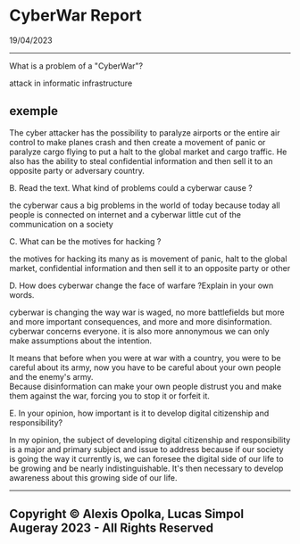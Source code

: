 # CyberWar Report

19/04/2023

----

What is a problem of a "CyberWar"?

  attack in informatic infrastructure

## exemple

  The cyber attacker has the possibility to paralyze airports or the entire air control to make planes crash and then create a movement of panic or paralyze cargo flying to put a halt to the global market and cargo traffic. He also has the ability to steal confidential information and then sell it to an opposite party or adversary country.

B. Read the text. What kind of problems could a cyberwar cause ?

  the cyberwar caus a big problems in the world of today because today all people is connected on internet and a cyberwar little cut of the communication on a society

C. What can be the motives for hacking ?

  the motives for hacking its many as is movement of panic, halt to the global market, confidential information and then sell it to an opposite party or other

D. How does cyberwar change the face of warfare ?Explain in your own words. 

  cyberwar is changing the way war is waged, no more battlefields but more and more important consequences, and more and more disinformation. cyberwar concerns everyone. it is also more annonymous we can only make assumptions about the intention.

  It means that before when you were at war with a country, you were to be careful about its army,
  now you have to be careful about your own people and the enemy's army.  
  Because disinformation can make your own people distrust you and make them against
  the war, forcing you to stop it or forfeit it.

E. In your opinion, how important is it to develop digital citizenship and responsibility?

  In my opinion, the subject of developing digital citizenship and responsibility is a major and primary subject and issue to address because if our society is going the way it currently is, we can foresee the digital side of our life to be growing and be nearly indistinguishable. It's then necessary to develop awareness about this growing side of our life.

----

## Copyright &copy; Alexis Opolka, Lucas Simpol Augeray 2023 - All Rights Reserved
